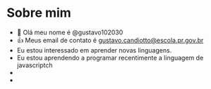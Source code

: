 # Sobre mim
- 👋 Olá meu nome é @gustavo102030
- :+1: Meus email de contato é gustavo.candiotto@escola.pr.gov.br
- Eu estou interessado em aprender novas linguagens.
- Eu estou aprendendo a programar recentimente a linguagem de javascriptch
-
- 


